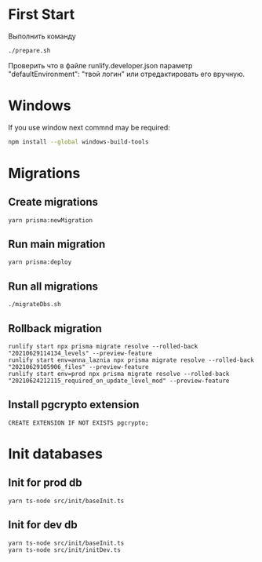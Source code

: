 
# First Start 

Выполнить команду

```sh
./prepare.sh
```

Проверить что в файле runlify.developer.json параметр "defaultEnvironment": "твой логин" или отредактировать его вручную.

# Windows
If you use window next commnd may be required:
```sh
npm install --global windows-build-tools
```

# Migrations

## Create migrations
```
yarn prisma:newMigration
```

## Run main migration
```
yarn prisma:deploy
```

## Run all migrations
```
./migrateDbs.sh
```

## Rollback migration
```
runlify start npx prisma migrate resolve --rolled-back "20210629114134_levels" --preview-feature
runlify start env=anna_laznia npx prisma migrate resolve --rolled-back "20210629105906_files" --preview-feature
runlify start env=prod npx prisma migrate resolve --rolled-back "20210624212115_required_on_update_level_mod" --preview-feature
```

## Install pgcrypto extension
```
CREATE EXTENSION IF NOT EXISTS pgcrypto;
```

# Init databases

## Init for prod db
```
yarn ts-node src/init/baseInit.ts
```

## Init for dev db
```
yarn ts-node src/init/baseInit.ts
yarn ts-node src/init/initDev.ts
```
